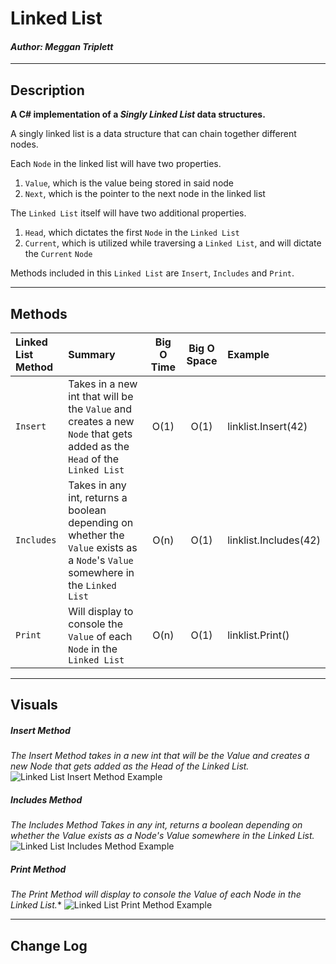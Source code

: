 ﻿# Linked List
#### *Author: Meggan Triplett*

------------------------------

## Description

**A C# implementation of a *Singly Linked List* data structures.**

A singly linked list is a data structure that can chain together different nodes.

Each `Node` in the linked list will have two properties.
1. `Value`, which is the value being stored in said node
2. `Next`, which is the pointer to the next node in the linked list

The `Linked List` itself will have two additional properties.
1. `Head`, which dictates the first `Node` in the `Linked List`
2. `Current`, which is utilized while traversing a `Linked List`, and will dictate the `Current` `Node`

Methods included in this `Linked List` are `Insert`, `Includes` and `Print`.

------------------------------

## Methods

| Linked List Method | Summary | Big O Time | Big O Space | Example | 
| :----------- | :----------- | :-------------: | :-------------: | :----------- |
| `Insert` | Takes in a new int that will be the `Value` and creates a new `Node` that gets added as the `Head` of the `Linked List` | O(1) | O(1) | linklist.Insert(42) |
| `Includes` | Takes in any int, returns a boolean depending on whether the `Value` exists as a `Node`'s `Value` somewhere in the `Linked List` | O(n) | O(1) | linklist.Includes(42) |
| `Print` | Will display to console the `Value` of each `Node` in the `Linked List` | O(n) | O(1) | linklist.Print() |

------------------------------

## Visuals

##### Insert Method
*The Insert Method takes in a new int that will be the Value and creates a new Node that gets added as the Head 
of the Linked List.*
![Linked List Insert Method Example](https://via.placeholder.com/750x500)

##### Includes Method
*The Includes Method Takes in any int, returns a boolean depending on whether the Value exists as a Node's Value 
somewhere in the Linked List.*
![Linked List Includes Method Example](https://via.placeholder.com/750x500)

##### Print Method
*The Print Method will display to console the Value of each Node in the Linked List.**
![Linked List Print Method Example](https://via.placeholder.com/750x500)


------------------------------

## Change Log
